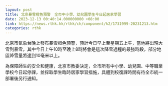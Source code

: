```yaml
---
layout: post
title: 北京暴雪橙色預警　全市中小學、幼兒園學生今日起居家學習
date: 2023-12-13 00:40:14.000000000 +08:00
link: https://news.rthk.hk/rthk/ch/component/k2/1731999-20231213.htm
categories: rthk
---
```


北京市氣象台晚上發布暴雪橙色預警，預計今日早上至星期五上午，當地將出現大雪到暴雪，其中今日上午10時至晚上8時將會是這次降雪過程的最強時段，部分地區降雪量將達到10毫米以上。

為保障師生的安全和健康，北京市教委決定，全市所有中小學、幼兒園、中等職業學校今日起停課，並採取學生臨時居家學習措施，具體到校復課時間有待全市統一部署後另行通知。
